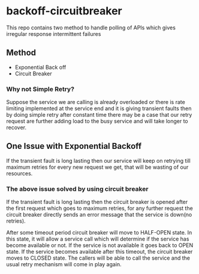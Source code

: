 # backoff-circuitbreaker

This repo contains two method to handle polling of APIs
which gives irregular response intermittent failures

## Method
* Exponential Back off 
* Circuit Breaker

### Why not Simple Retry?
Suppose the service we are calling is already overloaded or there is rate limiting implemented 
at the service end and it is giving transient faults then by doing simple retry after constant time 
there may be a case that our retry request are further adding load to the busy service and will take longer to recover.

## One Issue with Exponential Backoff
If the transient fault is long lasting then our service will keep on retrying till maximum retries for every new request we get, that will be wasting of our resources.

### The above issue solved by using circuit breaker
If the transient fault is long lasting then the circuit breaker is opened after the first request which goes to maximum retries, for any further request the circuit breaker directly sends an error message that the service is down(no retries).

After some timeout period circuit breaker will move to HALF-OPEN state.
In this state, it will allow a service call which will determine if the service has become available or not. If the service is not available it goes back to OPEN state. If the service becomes available after this timeout, the circuit breaker moves to CLOSED state. The callers will be able to call the service and the usual retry mechanism will come in play again.